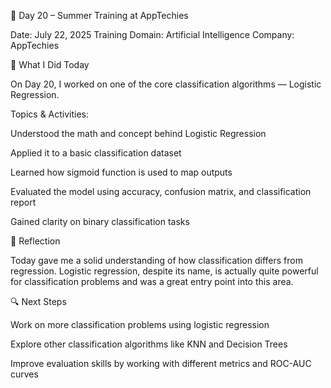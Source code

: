 📅 Day 20 – Summer Training at AppTechies

Date: July 22, 2025
Training Domain: Artificial Intelligence
Company: AppTechies

🧠 What I Did Today

On Day 20, I worked on one of the core classification algorithms — Logistic Regression.

Topics & Activities:

Understood the math and concept behind Logistic Regression

Applied it to a basic classification dataset

Learned how sigmoid function is used to map outputs

Evaluated the model using accuracy, confusion matrix, and classification report

Gained clarity on binary classification tasks


📝 Reflection

Today gave me a solid understanding of how classification differs from regression. Logistic regression, despite its name, is actually quite powerful for classification problems and was a great entry point into this area.

🔍 Next Steps

Work on more classification problems using logistic regression

Explore other classification algorithms like KNN and Decision Trees

Improve evaluation skills by working with different metrics and ROC-AUC curves
